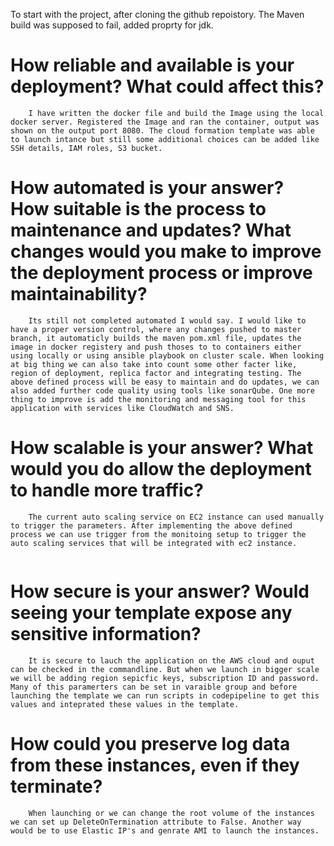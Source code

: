 To start with the project, after cloning the github repoistory.
The Maven build was supposed to fail, added proprty for jdk. 

# How reliable and available is your deployment? What could affect this?
```
    I have written the docker file and build the Image using the local docker server. Registered the Image and ran the container, output was shown on the output port 8080. The cloud formation template was able to launch intance but still some additional choices can be added like SSH details, IAM roles, S3 bucket.

```

# How automated is your answer? How suitable is the process to maintenance and updates? What changes would you make to improve the deployment process or improve maintainability?
```
    Its still not completed automated I would say. I would like to have a proper version control, where any changes pushed to master branch, it automaticly builds the maven pom.xml file, updates the image in docker registery and push thoses to to containers either using locally or using ansible playbook on cluster scale. When looking at big thing we can also take into count some other facter like, region of deployment, replica factor and integrating testing. The above defined process will be easy to maintain and do updates, we can also added further code quality using tools like sonarQube. One more thing to improve is add the monitoring and messaging tool for this application with services like CloudWatch and SNS.

```

# How scalable is your answer? What would you do allow the deployment to handle more traffic?
```
    The current auto scaling service on EC2 instance can used manually to trigger the parameters. After implementing the above defined process we can use trigger from the monitoing setup to trigger the auto scaling services that will be integrated with ec2 instance.
    
```

# How secure is your answer? Would seeing your template expose any sensitive information?
```
    It is secure to lauch the application on the AWS cloud and ouput can be checked in the commandline. But when we launch in bigger scale we will be adding region sepicfic keys, subscription ID and password. Many of this paramerters can be set in varaible group and before launching the template we can run scripts in codepipeline to get this values and inteprated these values in the template.

```

# How could you preserve log data from these instances, even if they terminate?
```
    When launching or we can change the root volume of the instances we can set up DeleteOnTermination attribute to False. Another way would be to use Elastic IP's and genrate AMI to launch the instances.
    
```
